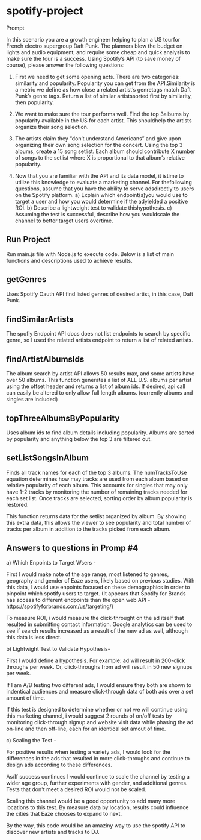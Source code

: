 # spotify-project

Prompt

In​ ​this​ ​scenario​ ​you​ ​are​ ​a​ ​growth​ ​engineer​ ​helping​ ​to​ ​plan​ ​a​ ​US​ ​tour​ ​for​ ​French​ ​electro supergroup​ ​Daft​ ​Punk.​ ​The​ ​planners​ ​blew​ ​the​ ​budget​ ​on​ ​lights​ ​and​ ​audio​ ​equipment,​ ​and require​ ​some​ ​cheap​ ​and​ ​quick​ ​analysis​ ​to​ ​make​ ​sure​ ​the​ ​tour​ ​is​ ​a​ ​success.​ ​Using​ ​Spotify’s​ ​API (to​ ​save​ ​money​ ​of​ ​course),​ ​please​ ​answer​ ​the​ ​following​ ​questions:

1) First​ ​we​ ​need​ ​to​ ​get​ ​some​ ​opening​ ​acts.​ ​There​ ​are​ ​two​ ​categories:​ ​similarity​ ​and popularity.​ ​Popularity​ ​you​ ​can​ ​get​ ​from​ ​the​ ​API.​ ​Similarity​ ​is​ ​a​ ​metric​ ​we​ ​define​ ​as​ ​how close​ ​a​ ​related​ ​artist’s​ ​genre​ ​tags​ ​match​ ​Daft​ ​Punk’s​ ​genre​ ​tags.​ ​Return​ ​a​ ​list​ ​of​ ​similar artists​ ​sorted​ ​first​ ​by​ ​similarity,​ ​then​ ​popularity.

2) We​ ​want​ ​to​ ​make​ ​sure​ ​the​ ​tour​ ​performs​ ​well.​ ​Find​ ​the​ ​top​ ​3​ ​albums​ ​by​ ​popularity available​ ​in​ ​the​ ​US​ ​for​ ​each​ ​artist.​ ​This​ ​should​ ​help​ ​the​ ​artists​ ​organize​ ​their​ ​song selection.

3) The​ ​artists​ ​claim​ ​they​ ​“don’t​ ​understand​ ​Americans”​ ​and​ ​give​ ​up​ ​on​ ​organizing​ ​their​ ​own song​ ​selection​ ​for​ ​the​ ​concert.​ ​Using​ ​the​ ​top​ ​3​ ​albums,​ ​create​ ​a​ ​15​ ​song​ ​setlist.​ ​Each album​ ​should​ ​contribute​ ​X​ ​number​ ​of​ ​songs​ ​to​ ​the​ ​setlist​ ​where​ ​X​ ​is​ ​proportional​ ​to​ ​that album’s​ ​relative​ ​popularity.

4) Now​ ​that​ ​you​ ​are​ ​familiar​ ​with​ ​the​ ​API​ ​and​ ​its​ ​data​ ​model,​ ​it​ ​is​ ​time​ ​to​ ​utilize​ ​this knowledge​ ​to​ ​evaluate​ ​a​ ​marketing​ ​channel.​ ​For​ ​the​ ​following​ ​questions,​ ​assume​ ​that you​ ​have​ ​the​ ​ability​ ​to​ ​serve​ ​ads​ ​directly​ ​to​ ​users​ ​on​ ​the​ ​Spotify​ ​platform.
	a) Explain​ ​which​ ​endpoint(s)​ ​you​ ​would​ ​use​ ​to​ ​target​ ​a​ ​user​ ​and​ ​how​ ​you​ ​would determine​ ​if​ ​the​ ​ad​ ​yielded​ ​a​ ​positive​ ​ROI.
	b) Describe​ ​a​ ​lightweight​ ​test​ ​to​ ​validate​ ​this​ ​hypothesis.
	c) Assuming​ ​the​ ​test​ ​is​ ​successful,​ ​describe​ ​how​ ​you​ ​would​ ​scale​ ​the​ ​channel​ ​to
	better​ ​target​ ​users​ ​overtime.



## Run Project
Run main.js file with Node.js to execute code.  Below is a list of main functions and descriptions used to achieve results.


## getGenres
Uses Spotify Oauth API find listed genres of desired artist, in this case, Daft Punk.

## findSimilarArtists
The spofiy Endpoint API docs does not list endpoints to search by specific genre, so I used the related artists endpoint to return a list of related artists.

## findArtistAlbumsIds	
The album search by artist API allows 50 results max, and some artists have over 50 albums.  This function generates a list of ALL U.S. albums per artist using the offset header and returns a list of album ids.  If desired, api call can easily be altered to only allow full length albums.  (currently albums and singles are included)

## topThreeAlbumsByPopularity
Uses album ids to find album details including popularity.  Albums are sorted by popularity and anything below the top 3 are filtered out.

## setListSongsInAlbum
Finds all track names for each of the top 3 albums.  The numTracksToUse equation determines how may tracks are used from each album based on relative popularity of each album.  This accounts for singles that may only have 1-2 tracks by monitoring the number of remaining tracks needed for each set list.  Once tracks are selected, sorting order by album popularity is restored.  

This function returns data for the setlist organized by album.  By showing this extra data, this allows the viewer to see popularity and total number of tracks per album in addition to the tracks picked from each album.

## Answers to questions in Promp #4

a) Which Enpoints to Target Wsers - 

First I would make note of the age range, most listened to genres, geography and gender of Eaze users, likely based on previous studies.  With this data, I would use enpoints focused on these demographics in order to pinpoint which spotify users to target.  (It appears that Spotify for Brands has access to different endpoints than the open web API - https://spotifyforbrands.com/us/targeting/)  

To measure ROI, i would measure the click-throught on the ad itself that resulted in submitting contact information. Google analytics can be used to see if search results increased as a result of the new ad as well, although this data is less direct.

b) Lightwight Test to Validate Hypothesis-

First I would define a hypothesis.  For example: ad will result in 200-click throughs per week.  Or, click-throughs from ad will result in 50 new signups per week.  

If I am A/B testing two different ads, I would ensure they both are shown to indentical audiences and measure click-through data of both ads over a set amount of time.  

If this test is designed to determine whether or not we will continue using this marketing channel, i would suggest 2 rounds of on/off tests by monitoring click-through signup and website visit data while phasing the ad on-line and then off-line, each for an identical set amout of time.

c) Scaling the Test - 

For positive results when testing a variety ads, I would look for the differences in the ads that resulted in more click-throughs and continue to design ads according to these differences.

As/If success continues I would continue to scale the channel by testing a wider age group, further experiments with gender, and additional genres.  Tests that don't meet a desired ROI would not be scaled.

Scaling this channel would be a good opportunity to add many more locations to this test.  By measure data by location, results could influence the cities that Eaze chooses to expand to next.


By the way, this code would be an amaziny way to use the spotify API to discover new artists and tracks to DJ.
